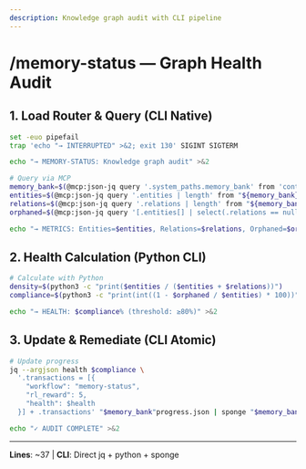 ```yaml
---
description: Knowledge graph audit with CLI pipeline
---
```


# /memory-status — Graph Health Audit

## 1. Load Router & Query (CLI Native)

```bash
set -euo pipefail
trap 'echo "→ INTERRUPTED" >&2; exit 130' SIGINT SIGTERM

echo "→ MEMORY-STATUS: Knowledge graph audit" >&2

# Query via MCP
memory_bank=$(@mcp:json-jq query '.system_paths.memory_bank' from 'context-router.json')
entities=$(@mcp:json-jq query '.entities | length' from "${memory_bank}memory.json")
relations=$(@mcp:json-jq query '.relations | length' from "${memory_bank}memory.json")
orphaned=$(@mcp:json-jq query '[.entities[] | select(.relations == null)] | length' from "${memory_bank}memory.json")

echo "→ METRICS: Entities=$entities, Relations=$relations, Orphaned=$orphaned" >&2
```

## 2. Health Calculation (Python CLI)

```bash
# Calculate with Python
density=$(python3 -c "print($entities / ($entities + $relations))")
compliance=$(python3 -c "print(int((1 - $orphaned / $entities) * 100))")

echo "→ HEALTH: $compliance% (threshold: ≥80%)" >&2
```

## 3. Update & Remediate (CLI Atomic)

```bash
# Update progress
jq --argjson health $compliance \
  '.transactions = [{
    "workflow": "memory-status",
    "rl_reward": 5,
    "health": $health
  }] + .transactions' "$memory_bank"progress.json | sponge "$memory_bank"progress.json

echo "✓ AUDIT COMPLETE" >&2
```

---
**Lines**: ~37 | **CLI**: Direct jq + python + sponge
